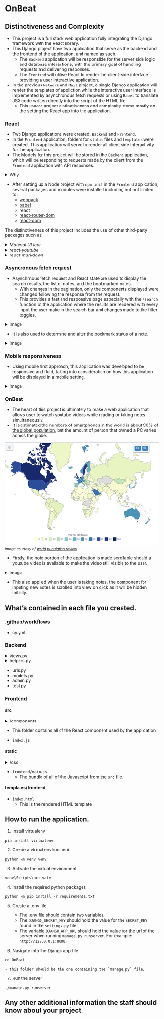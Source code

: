 # OnBeat

## Distinctiveness and Complexity
- This project is a full stack web application fully integrating the Django framework with the React library.
- This Django project have two application that serve as the backend and the frontend of the application, and named as such.
    - The `Backend` application will be responsible for the server side logic and database interactions, with the primary goal of handling requests and delivering responses.
    - The `Frontend` will utilise React to render the client-side interface providing a user interactive application.
- In the previous `Network` and `Mail` project, a single Django application will render the templates of appliction while the interactive user interface is implemented by asynchronous fetch requests or using `Babel` to translate JSX code written directly into the script of the HTML file.
    - This `OnBeat` project distinctiveness and complexity stems mostly on the setting the React app into the application.

### React
- Two Django applications were created, `Backend` and `Frontend`.
- In the `Frontend` application, folders for `static` files and `templates` were created. This application will serve to render all client side interactivity for the application.
- The Models for this project will be stored in the `Backend` application, which will be responding to requests made by the client from the `Frontend` application with API responses.
<details>
<summary> Why </summary>
<hr></hr>

- In the previous projects, the application could function without the separation of the application into frontend and backend portions.
- The decision to do such originates mostly from the interest to explore and learn more of React as it offers many benefits such as:
    - Providing interactive user interface
    - Components reusability
    - Rich library

- By integrating React with Django, separating the backend and frontend portions of the application had been proven to keep the project more organised and streamlined.
- Changes to either frontend or backend of the application was more manageable, as the entire procedure was compartmentalised into smaller pieces. This ease the troubleshooting process as it makes it easier to pinpoint any irregularities.
- This also makes the development process more flexible and efficient, as each task is delegated and tackled separately with less likely chances that it would break the whole application.
<hr></hr>
</details>

- After setting up a Node project with `npm init` in the `Frontend` application, several packages and modules were installed including but not limited to:
    - [webpack](https://www.npmjs.com/package/webpack)
    - [babel](https://www.npmjs.com/package/Babel)
    - [react](https://www.npmjs.com/package/react)
    - [react-router-dom](https://www.npmjs.com/package/react-router-dom)
    - [react-dom](https://www.npmjs.com/package/react-dom)


The distinctiveness of this project includes the use of other third-party packages such as:
<details>
<summary><i>Material UI Icon</i></summary>
<hr></hr>

- This project uses [Material UI Icons](https://mui.com/material-ui/material-icons/) to style the application.

![menu bar example](README_images/expand_menu_bar1.png)
![menu bar example](README_images/expand_menu_bar2.png)

- Material UI also have a powerful and flexible styling system for React components, however bootstrap library was used for this project solely for familiarity sake.
<hr></hr>
</details>

<details>
<summary><i>react-youtube</i></summary>
<hr></hr>

- [react-youtube](https://www.npmjs.com/package/react-youtube) is a simple react component acting as a thin layer over the [Youtube IFrame Player API](https://developers.google.com/youtube/iframe_api_reference).
- Props passed to this component allow the application to access the player in a similar way to the official api, but takes away the complexity of setting up the player in the first place.
- The use of this API also separates this `OnBeat` project from the rest. Aside from playing the video, the component and API is used to:
    - Render certain components before or after the video is ready to be played.

    ![On video ready example](README_images/OnReadyExample.gif)

    - Timestamp input is automatically set to the current time of the video.

    ![Timestamp auto time input](README_images/timestampTimeExample.gif)

    - Handle the input of timestamps to make sure that the given timestamps does not exceed the duration of the video.

    ![Timestamp invalid time](README_images/TimestampErrorExample.gif)

    - Added error handling for invalid video.

    ![Video Error](README_images/VideoError.gif)

    - Play the video to the specified time according to the timestamp.

    ![Timestamp clicked](README_images/TimestampClick.gif)

    - In the search function of the applicaton, timestamps will be loaded with the video at the time corresponding with the timestamp. 

    ![Timestamp search](README_images/TimestampSearch.gif)

    - Automatically scroll to the appropriate timestamp note that correspond to the current time playing on the video when the `OnBeat` function is on.

    ![OnBeat function](README_images/OnBeatExample.gif)

<hr></hr>
</details>



<details>
<summary><i>react-markdown</i></summary>
<hr></hr>

- Notes in this application is formatted from plaintext into markdwon using [react-markdown](https://www.npmjs.com/package/react-markdown/v/8.0.6).
- Although inspired from the `wiki` project, it differs in that this application renders the text client-side without having to make a request to the server. This allows the markdown component to be rendered even while the user is writing the note.

![Markdown Example](README_images/markdownExample.gif)
<hr></hr>
</details>

### Asyncronous fetch request

- Asynchrnous fetch request and React state are used to display the search results, the list of notes, and the bookmarked notes.
    - With changes in the pagination, only the components displayed were changed following the response from the request.
    - This provides a fast and responsive page especially with the `/search` function of the application where the results are rendered with every input the user make in the search bar and changes made to the filter toggles.
<details>
<summary>image</summary>

![Search toggles](README_images/Search.gif)
</details>

- It is also used to determine and alter the bookmark status of a note.
<details>
<summary>image</summary>

![Bookmark toggles](README_images/bookmarkFunction.gif)
</details>

### Mobile responsiveness

- Using mobile first approach, this application was developed to be responsive and fluid, taking into consideration on how this application will be displayed in a mobile setting.

<details>
<summary>image</summary>

![Navbar Desktop](README_images/DesktopSizeNav.gif)
![Navbar Mobile](README_images/MobileNav.gif)
</details>

### OnBeat

- The heart of this project is ultimately to make a web application that allows user to watch youtube videos while reading or taking notes simultaneously.
- It is estimated the numbers of smartphones in the world is about [90% of the global population](https://explodingtopics.com/blog/smartphone-stats), but the amount of person that owned a PC varies across the globe.

![PC per 100 person](README_images/PCper100.png)
<small><i>image courtesy of [world pupulation review](https://worldpopulationreview.com/country-rankings/computers-per-capita-by-country)</i></small>

- Firstly, the note portion of the application is made scrollable should a youtube video is available to make the video still visible to the user.


<details>
<summary>image</summary>

<img src="README_images/MobileNoVideo.gif" width="250" height="500"/>
<img src="README_images/MobileScrollWithVideo.gif" width="250" height="500"/>

</details>

- This also applied when the user is taking notes, the component for inputing new notes is scrolled into view on click as it will be hidden initially. 


## What’s contained in each file you created.

### .github/workflows
- cy.yml


### Backend
<details>
<summary>views.py</summary>
</details>

<details>
<summary>helpers.py</summary>
</details>

- urls.py
- models.py
- admin.py
- test.py

### Frontend
#### src
<details>
<summary>/components</summary>


<details>
<summary><i>App.js</i></summary>
</details>

<details>
<summary><i>AuthContext.js</i></summary>
</details>

<details>
<summary><i>BasicModal.js</i></summary>
</details>

<details>
<summary><i>CreateNote.js</i></summary>
</details>

<details>
<summary><i>CSRFCookie.js</i></summary>
</details>

<details>
<summary><i>DisplayNoteComponent.js</i></summary>
</details>

<details>
<summary><i>DisplayTimestamp.js</i></summary>
</details>

<details>
<summary><i>ExpandMenu.js</i></summary>
</details>

<details>
<summary><i>getVideoID.js</i></summary>
</details>

<details>
<summary><i>Homepage.js</i></summary>
</details>

<details>
<summary><i>ListOfNotes.js</i></summary>
</details>

<details>
<summary><i>LoadingSpinner.js</i></summary>
</details>

<details>
<summary><i>Login.js</i></summary>
</details>

<details>
<summary><i>MarkdownDisplay.js</i></summary>
</details>

<details>
<summary><i>NavBar.js</i></summary>
</details>

<details>
<summary><i>NewNoteInput.js</i></summary>
</details>

<details>
<summary><i>NewTimestamp.js</i></summary>
</details>

<details>
<summary><i>Note.js</i></summary>
</details>

<details>
<summary><i>NoteCard.js</i></summary>
</details>

<details>
<summary><i>NoteInputField.js</i></summary>
</details>

<details>
<summary><i>Paginator.js</i></summary>
</details>

<details>
<summary><i>PrivateRoutes.js</i></summary>
</details>

<details>
<summary><i>Register.js</i></summary>
</details>

<details>
<summary><i>Search.js</i></summary>
</details>

<details>
<summary><i>TextInputField.js</i></summary>
</details>

<details>
<summary><i>YoutubeIframe.js</i></summary>
</details>

<details>
<summary><i>YoutubeLinkInput.js</i></summary>
</details>

</details>

- This folder contains all of the React component used by the application

- `index.js`

#### static
<details>
<summary>/css</summary>

- `index.css`
    - The css file, compiled with Sass from `index.scss`
- `index.scss`
    - Using `--watch index.scss : index.css`, this file was automatically compiled when writing the styles for the application.

</details>

- `frontend/main.js`
    - The bundle of all of the Javascript from the `src` file.
#### templates/frontend
- `index.html`
    - This is the rendered HTML template

## How to run the application.
1. Install virtualenv

```
pip install virtualenv
```

2. Create a virtual environment

```
python -m venv venv
```

3. Activate the virtual environment

```
venv\Scripts\activate
```

4. Install the required python packages 

```
python -m pip install -r requirements.txt
```

5. Create a .env file
    - The .env file should contain two variables. 
    - The `DJANGO_SECRET_KEY` should hold the value for the `SECRET_KEY` found in the `settings.py` file.
    - The variable `DJANGO_APP_URL` should hold the value for the url of the server when running `manage.py runserver`. For example: `http://127.0.0.1:8000`.

6. Navigate into the Django app file
```
cd OnBeat
```
    - this folder should be the one containing the `manage.py` file.

7. Run the server
```
./manage.py runserver
```

## Any other additional information the staff should know about your project.

